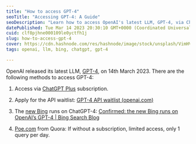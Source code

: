 ```yaml
---
title: "How to access GPT-4"
seoTitle: "Accessing GPT-4: A Guide"
seoDescription: "Learn how to access OpenAI's latest LLM, GPT-4, via ChatGPT Plus subscription, API waitlist, new Bing search, or Poe.com"
datePublished: Tue Mar 14 2023 20:30:10 GMT+0000 (Coordinated Universal Time)
cuid: clf8pjhne000109le0yctfh1j
slug: how-to-access-gpt-4
cover: https://cdn.hashnode.com/res/hashnode/image/stock/unsplash/VimHVpBr-9E/upload/0c0b1663ab3d261d21f64781928fb9ce.jpeg
tags: openai, llm, bing, chatgpt, gpt-4

---
```


OpenAI released its latest LLM, [GPT-4](https://openai.com/research/gpt-4), on 14th March 2023. There are the following methods to access GPT-4:

1. Access via [ChatGPT Plus](https://chat.openai.com/) subscription.
    
2. Apply for the API waitlist: [GPT-4 API waitlist (](https://openai.com/waitlist/gpt-4-api)[openai.com](http://openai.com)[)](https://openai.com/waitlist/gpt-4-api)
    
3. The [new Bing](https://www.bing.com/new) runs on ChatGPT-4: [Confirmed: the new Bing runs on OpenAI’s GPT-4 | Bing Search Blog](https://blogs.bing.com/search/march_2023/Confirmed-the-new-Bing-runs-on-OpenAI%E2%80%99s-GPT-4)
    
4. [Poe.com](http://Poe.com) from Quora: If without a subscription, limited access, only 1 query per day.